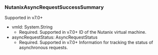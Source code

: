 ### NutanixAsyncRequestSuccessSummary
Supported in v7.0+

- vmId: System.String
  - Required. Supported in v7.0+
  ID of the Nutanix virtual machine.
- asyncRequestStatus: AsyncRequestStatus
  - Required. Supported in v7.0+
  Information for tracking the status of asynchronous requests.
